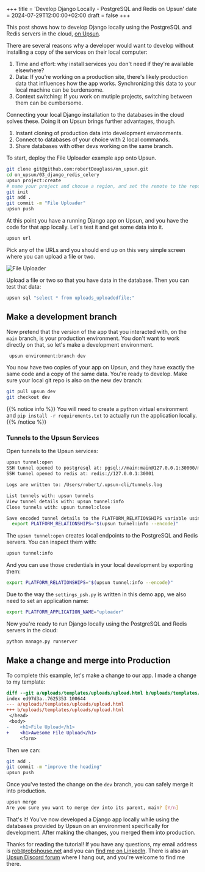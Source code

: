 +++
title = 'Develop Django Locally - PostgreSQL and Redis on Upsun'
date = 2024-07-29T12:00:00+02:00
draft = false
+++

This post shows how to develop Django locally using the PostgreSQL and Redis servers in the cloud, [on Upsun](https://upsun.com).

There are several reasons why a developer would want to develop without installing a copy of the services on their local computer:

1. Time and effort: why install services you don't need if they're available elsewhere?
2. Data: If you're working on a production site, there's likely production data that influences how the app works. Synchronizing this data to your local machine can be burdensome.
3. Context switching: If you work on mutiple projects, switching between them can be cumbersome.

Connecting your local Django installation to the databases in the cloud solves these. Doing it on Upsun brings further advantages, though. 

1. Instant cloning of production data into development environments.
2. Connect to databases of your choice with 2 local commands.
3. Share databases with other devs working on the same branch.

To start, deploy the File Uploader example app onto Upsun. 

```bash
git clone git@github.com:robertDouglass/on_upsun.git
cd on_upsun/03_django_redis_celery
upsun project:create
# name your project and choose a region, and set the remote to the repository
git init
git add .
git commit -m "File Uploader"
upsun push
``` 

At this point you have a running Django app on Upsun, and you have the code for that app locally. Let's test it and get some data into it. 

```bash
upsun url
```
Pick any of the URLs and you should end up on this very simple screen where you can upload a file or two. 

![File Uploader](/posts/develop-locally-django-postgresql-redis-upsun/01_file_upload.png)

Upload a file or two so that you have data in the database. Then you can test that data:

```bash
upsun sql "select * from uploads_uploadedfile;"
```

## Make a development branch

Now pretend that the version of the app that you interacted with, on the `main` branch, is your production environment. You don't want to work directly on that, so let's make a development environment.

```bash
 upsun environment:branch dev
 ```

You now have two copies of your app on Upsun, and they have exactly the same code and a copy of the same data. You're ready to develop. Make sure your local git repo is also on the new dev branch:

```bash
git pull upsun dev
git checkout dev
```
{{% notice info %}}
You will need to create a python virtual environment and `pip install -r requirements.txt` to actually run the application locally.
{{% /notice %}}

### Tunnels to the Upsun Services

Open tunnels to the Upsun services:

```bash
upsun tunnel:open
SSH tunnel opened to postgresql at: pgsql://main:main@127.0.0.1:30000/main
SSH tunnel opened to redis at: redis://127.0.0.1:30001

Logs are written to: /Users/robert/.upsun-cli/tunnels.log

List tunnels with: upsun tunnels
View tunnel details with: upsun tunnel:info
Close tunnels with: upsun tunnel:close

Save encoded tunnel details to the PLATFORM_RELATIONSHIPS variable using:
  export PLATFORM_RELATIONSHIPS="$(upsun tunnel:info --encode)"
```

The `upsun tunnel:open` creates local endpoints to the PostgreSQL and Redis servers. You can inspect them with:

```bash
upsun tunnel:info
```

And you can use those credentials in your local development by exporting them:
```bash
export PLATFORM_RELATIONSHIPS="$(upsun tunnel:info --encode)"
```
Due to the way the `settings_psh.py` is written in this demo app, we also need to set an application name:
```bash
export PLATFORM_APPLICATION_NAME="uploader"
```

Now you're ready to run Django locally using the PostgreSQL and Redis servers in the cloud:

```bash
python manage.py runserver
```

## Make a change and merge into Production

To complete this example, let's make a change to our app. I made a change to my template:

```diff
diff --git a/uploads/templates/uploads/upload.html b/uploads/templates/uploads/upload.html
index ed97d3a..7625353 100644
--- a/uploads/templates/uploads/upload.html
+++ b/uploads/templates/uploads/upload.html
 </head>
 <body>
-    <h1>File Upload</h1>
+    <h1>Awesome File Upload</h1>
     <form>
 ```
 
 Then we can:
 ```bash
 git add .
 git commit -m "improve the heading"
 upsun push
 ```

 Once you've tested the change on the `dev` branch, you can safely merge it into production. 

 ```bash
upsun merge
Are you sure you want to merge dev into its parent, main? [Y/n]
```

That's it! You've now developed a Django app locally while using the databases provided by Upsun on an environment specifically for development. After making the changes, you merged them into production.

Thanks for reading the tutorial! If you have any questions, my email address is rob@robshouse.net and you can [find me on LinkedIn](https://www.linkedin.com/in/roberttdouglass/). There is also an [Upsun Discord forum](https://discord.gg/PkMc2pVCDV) where I hang out, and you're welcome to find me there.








